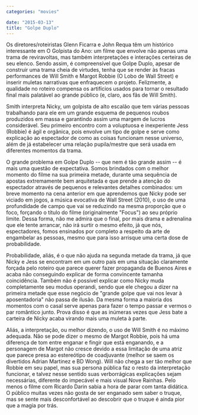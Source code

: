 ```yaml
---
categories: "movies"

date: "2015-03-13"
title: "Golpe Duplo"
---
```

Os diretores/roteiristas Glenn Ficarra e John Requa têm um histórico interessante em O Golpista do Ano: um filme que envolve não apenas uma trama de reviravoltas, mas também interpretações e interações certeiras de seu elenco. Sendo assim, é compreensível que Golpe Duplo, apesar de construir uma trama cheia de virtudes, tenha que se render às fracas performances de Will Smith e Margot Robbie (O Lobo de Wall Street) e inserir muletas narrativas que enfraquecem o projeto. Felizmente, a qualidade no roteiro compensa os artifícios usados para tornar o resultado final mais palatável ao grande público (e, claro, aos fãs de Will Smith).

Smith interpreta Nicky, um golpista de alto escalão que tem várias pessoas trabalhando para ele em um grande esquema de pequenos roubos produzidos em massa e garantindo assim uma margem de lucros considerável. Seu primeiro encontro com a voluptuosa e inexperiente Jess (Robbie) é ágil e orgânica, pois envolve um tipo de golpe e serve como explicação ao espectador de como as coisas funcionam nesse universo, além de já estabelecer uma relação pupila/mestre que será usada em diferentes momentos da trama.

O grande problema em Golpe Duplo -- que nem é tão grande assim -- é mais uma questão de expectativa. Somos brindados com o melhor momento do filme na sua primeira metade, durante uma sequência de apostas extremamente bem arquitetada e que prende a atenção do espectador através de pequenos e relevantes detalhes combinados: um breve momento na cena anterior em que aprendemos que Nicky pode ser viciado em jogos, a música evocativa de Wall Street (2010), o uso de uma profundidade de campo que vai se reduzindo na mesma proporção que o foco, forçando o título do filme (originalmente "Focus") ao seu próprio limite. Dessa forma, não me admira que o final, por mais drama e adrenalina que ele tente arrancar, não irá surtir o mesmo efeito, já que nós, espectadores, fomos ensinados por completo a respeito da arte de engambelar as pessoas, mesmo que para isso arrisque uma certa dose de probabilidade.

Probabilidade, aliás, é o que não ajuda na segunda metade da trama, já que Nicky e Jess se encontram em um outro país em uma situação claramente forçada pelo roteiro que parece querer fazer propaganda de Buenos Aires e acaba não conseguindo explicar de forma convincente tamanha coincidência. Também não é possível explicar como Nicky muda completamente seu modus operandi, sendo que ele chegou a dizer na primeira metade que esse negócio de "grande golpe que vai nos levar à aposentadoria" não passa de ilusão. Da mesma forma a maioria dos momentos com o casal serve apenas para fazer o tempo passar e vermos o par romântico junto. Prova disso é que as inúmeras vezes que Jess bate a carteira de Nicky acaba virando mais uma muleta à parte.

Aliás, a interpretação, ou melhor dizendo, o uso de Will Smith é no máximo adequada. Não se pode dizer o mesmo de Margot Robbie, pois há uma diferença de tom entre enganar e fingir que está enganando, e a personagem de Margot não cresce devido a essa limitação de uma atriz que parece presa ao estereótipo de coadjuvante (melhor se saem os divertidos Adrian Martinez e BD Wong). Will não chega a ser tão melhor que Robbie em seu papel, mas sua persona pública faz o resto da interpretação funcionar, e talvez nesse sentido suas verborrágicas explicações sejam necessárias, diferente do impecável e mais visual Nove Rainhas. Pelo menos o filme com Ricardo Darin sabia a hora de parar com tanta didática. O público muitas vezes não gosta de ser enganado sem saber o truque, mas se sente mais desconfortável ao descobrir que o truque é ainda pior que a magia por trás.
